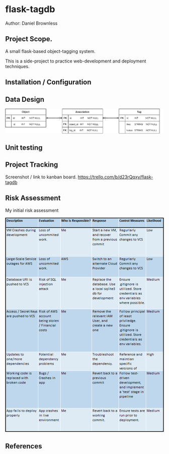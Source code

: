 # flask-tagdb
Author: Daniel Brownless
## Project Scope.
A small flask-based object-tagging system.

This is a side-project to practice web-development and deployment techniques.

## Installation / Configuration

## Data Design
![Entity Relationship Diagram](assets/entity_relationship_diagram.png "Entity Relationship Diagram")
## Unit testing

## Project Tracking
Screenshot / link to kanban board.
https://trello.com/b/d23rQqxy/flask-tagdb

## Risk Assessment
My initial risk assessment
  

![Initial Risk Assessment](assets/initial_risk_assessment.PNG "Initial Risk Assessment")

## References